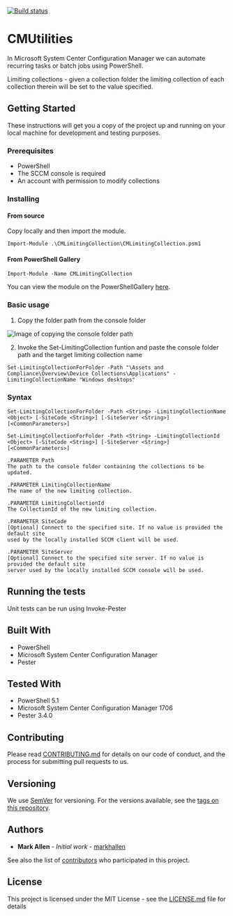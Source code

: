 [![Build status](https://ci.appveyor.com/api/projects/status/urnf3f2tbh9wu1ev/branch/master?svg=true)](https://ci.appveyor.com/project/markhallen/cmutilities/branch/master)

# CMUtilities

In Microsoft System Center Configuration Manager we can automate recurring tasks or batch jobs using PowerShell.

Limiting collections - given a collection folder the limiting collection of each collection therein will be set to the value specified.

## Getting Started

These instructions will get you a copy of the project up and running on your local machine for development and testing purposes.

### Prerequisites

* PowerShell
* The SCCM console is required
* An account with permission to modify collections

### Installing

#### From source

Copy locally and then import the module.

`Import-Module .\CMLimitingCollection\CMLimitingCollection.psm1`

#### From PowerShell Gallery

`Import-Module -Name CMLimitingCollection`

You can view the module on the PowerShellGallery [here](https://www.powershellgallery.com/packages/CMLimitingCollection).

### Basic usage

1. Copy the folder path from the console folder

![Image of copying the console folder path](https://markallenit.com/blog/wp-content/uploads/2018/01/Copy-console-coll-path.png)

2. Invoke the Set-LimitingCollection funtion and paste the console folder path and the target limiting collection name

`Set-LimitingCollectionForFolder -Path "\Assets and Compliance\Overview\Device Collections\Applications" -LimitingCollectionName "Windows desktops"`

### Syntax

    Set-LimitingCollectionForFolder -Path <String> -LimitingCollectionName <Object> [-SiteCode <String>] [-SiteServer <String>] [<CommonParameters>]

    Set-LimitingCollectionForFolder -Path <String> -LimitingCollectionId <Object> [-SiteCode <String>] [-SiteServer <String>] [<CommonParameters>]

    .PARAMETER Path
    The path to the console folder containing the collections to be updated.

    .PARAMETER LimitingCollectionName
    The name of the new limiting collection.

    .PARAMETER LimitingCollectionId
    The CollectionId of the new limiting collection.

    .PARAMETER SiteCode
    [Optional] Connect to the specified site. If no value is provided the default site
    used by the locally installed SCCM client will be used.

    .PARAMETER SiteServer
    [Optional] Connect to the specified site server. If no value is provided the default site
    server used by the locally installed SCCM console will be used.

## Running the tests

Unit tests can be run using Invoke-Pester

## Built With

* PowerShell
* Microsoft System Center Configuration Manager
* Pester

## Tested With

* PowerShell 5.1
* Microsoft System Center Configuration Manager 1706
* Pester 3.4.0

## Contributing

Please read [CONTRIBUTING.md](CONTRIBUTING.md) for details on our code of conduct, and the process for submitting pull requests to us.

## Versioning

We use [SemVer](http://semver.org/) for versioning. For the versions available, see the [tags on this repository](https://github.com/your/project/tags).

## Authors

* **Mark Allen** - *Initial work* - [markhallen](https://github.com/markhallen)

See also the list of [contributors](https://github.com/markhallen/CMLimitingCollection/contributors) who participated in this project.

## License

This project is licensed under the MIT License - see the [LICENSE.md](LICENSE.md) file for details
